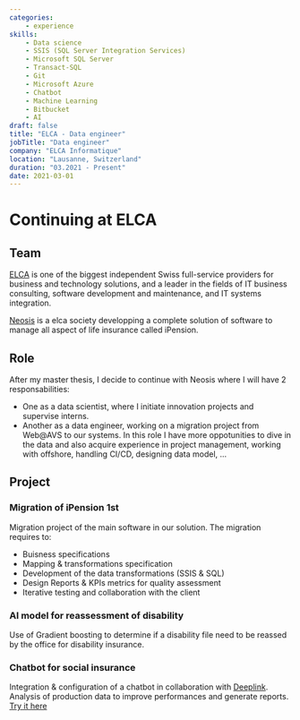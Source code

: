 ```yaml
---
categories:
    - experience
skills:
    - Data science
    - SSIS (SQL Server Integration Services)
    - Microsoft SQL Server
    - Transact-SQL
    - Git
    - Microsoft Azure
    - Chatbot
    - Machine Learning
    - Bitbucket
    - AI
draft: false
title: "ELCA - Data engineer"
jobTitle: "Data engineer"
company: "ELCA Informatique"
location: "Lausanne, Switzerland"
duration: "03.2021 - Present"
date: 2021-03-01
---
```


# Continuing at ELCA

## Team

[ELCA](https://www.elca.ch/en) is one of the biggest independent Swiss full-service providers for business and technology solutions, and a leader in the fields of IT business consulting, software development and maintenance, and IT systems integration.

[Neosis](https://www.ipension.ch/) is a elca society developping a complete solution of software to manage all aspect of life insurance called iPension.

## Role

After my master thesis, I decide to continue with Neosis where I will have 2 responsabilities:

- One as a data scientist, where I initiate innovation projects and supervise interns.
- Another as a data engineer, working on a migration project from Web@AVS to our systems. In this role I have more oppotunities to dive in the data and also acquire experience in project management, working with offshore, handling CI/CD, designing data model, ...

## Project

### Migration of iPension 1st

Migration project of the main software in our solution. The migration requires to:

- Buisness specifications
- Mapping & transformations specification
- Development of the data transformations (SSIS & SQL)
- Design Reports & KPIs metrics for quality assessment
- Iterative testing and collaboration with the client

### AI model for reassessment of disability

Use of Gradient boosting to determine if a disability file need to be reassed by the office for disability insurance.

### Chatbot for social insurance

Integration & configuration of a chatbot in collaboration with [Deeplink](https://www.deeplink.ai/en/home/). Analysis of production data to improve performances and generate reports.  
[Try it here](https://www.caisseavsvaud.ch/fr/Portrait/Bienvenue-a-la-CCVD/Bienvenue-a-la-CCVD.html)
